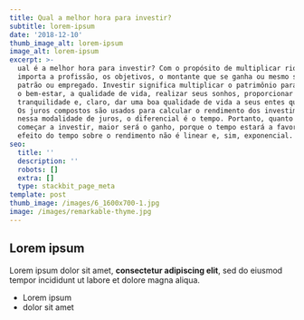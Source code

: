 ```yaml
---
title: Qual a melhor hora para investir?
subtitle: lorem-ipsum
date: '2018-12-10'
thumb_image_alt: lorem-ipsum
image_alt: lorem-ipsum
excerpt: >-
  ual é a melhor hora para investir? Com o propósito de multiplicar riqueza, não
  importa a profissão, os objetivos, o montante que se ganha ou mesmo se você é
  patrão ou empregado. Investir significa multiplicar o patrimônio para melhorar
  o bem-estar, a qualidade de vida, realizar seus sonhos, proporcionar
  tranquilidade e, claro, dar uma boa qualidade de vida a seus entes queridos. 
  Os juros compostos são usados para calcular o rendimento dos investimentos. E
  nessa modalidade de juros, o diferencial é o tempo. Portanto, quanto mais cedo
  começar a investir, maior será o ganho, porque o tempo estará a favor. E o
  efeito do tempo sobre o rendimento não é linear e, sim, exponencial.
seo:
  title: ''
  description: ''
  robots: []
  extra: []
  type: stackbit_page_meta
template: post
thumb_image: /images/6_1600x700-1.jpg
image: /images/remarkable-thyme.jpg
---
```

## Lorem ipsum

Lorem ipsum dolor sit amet, **consectetur adipiscing elit**, sed do eiusmod tempor incididunt ut labore et dolore magna aliqua.

- Lorem ipsum
- dolor sit amet